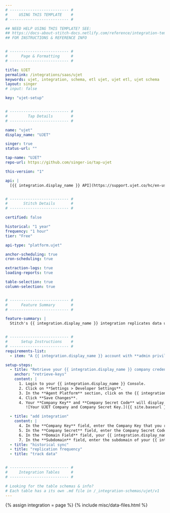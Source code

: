 ```yaml
---
# -------------------------- #
#     USING THIS TEMPLATE    #
# -------------------------- #

## NEED HELP USING THIS TEMPLATE? SEE:
## https://docs-about-stitch-docs.netlify.com/reference/integration-templates/saas/
## FOR INSTRUCTIONS & REFERENCE INFO


# -------------------------- #
#      Page & Formatting     #
# -------------------------- #

title: UJET
permalink: /integrations/saas/ujet
keywords: ujet, integration, schema, etl ujet, ujet etl, ujet schema
layout: singer
# input: false

key: "ujet-setup"


# -------------------------- #
#         Tap Details        #
# -------------------------- #

name: "ujet"
display_name: "UJET"

singer: true
status-url: ""

tap-name: "UJET"
repo-url: https://github.com/singer-io/tap-ujet

this-version: "1"

api: |
  [{{ integration.display_name }} API](https://support.ujet.co/hc/en-us/articles/115006908127-UJET-Data-API#h_7d95eafc-6c02-446b-bcc6-b733f4e1143e){:target="new"}


# -------------------------- #
#       Stitch Details       #
# -------------------------- #

certified: false 

historical: "1 year"
frequency: "1 hour"
tier: "Free"

api-type: "platform.ujet"

anchor-scheduling: true
cron-scheduling: true

extraction-logs: true
loading-reports: true

table-selection: true
column-selection: true


# -------------------------- #
#      Feature Summary       #
# -------------------------- #

feature-summary: |
  Stitch's {{ integration.display_name }} integration replicates data using the {{ integration.api | flatify | strip }}. Refer to the [Schema](#schema) section for a list of objects available for replication.


# -------------------------- #
#      Setup Instructions    #
# -------------------------- #
requirements-list:
  - item: "A {{ integration.display_name }} account with **admin privileges**. You need this privilege to retrieve the information required for the Stitch integration."

setup-steps:
  - title: "Retrieve your {{ integration.display_name }} company credentials"
    anchor: "retrieve-keys"
    content: |
      1. Login to your {{ integration.display_name }} Console.
      2. Click on **Settings > Developer Settings**.
      3. In the **Agent Platform** section, click on the {{ integration.display_name }} bubble.
      4. Click **Save Changes**.
      4. Your **Company Key** and **Company Secret Code** will display. Keep these available to complete your setup in Stitch.
         ![Your UJET Company and Company Secret Key.]({{ site.baseurl }}/images/integrations/ujet-company-keys.png){:style="max-width: 550px;"}

  - title: "add integration"
    content: |
      4. In the **Company Key** field, enter the Company Key that you retrieved in [Step 1](#retrieve-keys).
      5. In the **Company Secret** field, enter the Company Secret Code that you retrieved in [Step 1](#retrieve-keys).
      6. In the **Domain Field** field, your {{ integration.display_name }} domain. This will usually be `ujet`, but if you are unsure, check your welcome email from {{ integration.display_name }}.
      7. In the **Subdomain** field, enter the subdomain of your {{ integration.display_name }} account's URL. For example: The subdomain for `stitch.ujet.com` would be `stitch`.
  - title: "historical sync"
  - title: "replication frequency"
  - title: "track data"


# -------------------------- #
#     Integration Tables     #
# -------------------------- #

# Looking for the table schemas & info?
# Each table has a its own .md file in /_integration-schemas/ujet/v1
---
```

{% assign integration = page %}
{% include misc/data-files.html %}

